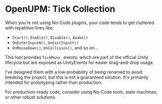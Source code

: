 
# OpenUPM: Tick Collection  

When you’re not using No-Code plugins, your code tends to get cluttered with repetitive lines like:  
- `Start()`, `Enable()`, `Disable()`, `Awake()`  
- `OnEnterInputN()`, `OnExitInputY()`  
- `OnMouseDown()`, `OnCollision()`, and so on...  

This tool provides `TickMono_` events, which are part of the official Unity lifecycle but are exposed as UnityEvents for easier drag-and-drop usage.  

I’ve designed them with a low probability of being renamed to avoid breaking the project, but this is not a guaranteed solution. It's primarily intended for prototyping rather than production.  

For production-ready code, consider using No-Code tools, state machines, or other robust solutions.  
